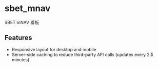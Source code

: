 # sbet_mnav
SBET mNAV 看板

## Features
- Responsive layout for desktop and mobile
- Server-side caching to reduce third-party API calls (updates every 2.5 minutes)
